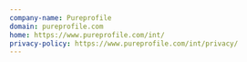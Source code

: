 ```yaml
---
company-name: Pureprofile
domain: pureprofile.com
home: https://www.pureprofile.com/int/
privacy-policy: https://www.pureprofile.com/int/privacy/
---
```




